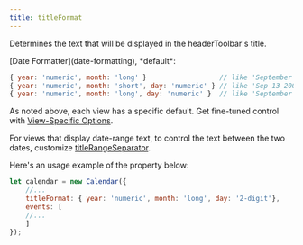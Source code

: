 ```yaml
---
title: titleFormat
---
```


Determines the text that will be displayed in the headerToolbar's title.

<div class='spec' markdown='1'>
[Date Formatter](date-formatting), *default*:

```js
{ year: 'numeric', month: 'long' }                  // like 'September 2009', for month view
{ year: 'numeric', month: 'short', day: 'numeric' } // like 'Sep 13 2009', for week views
{ year: 'numeric', month: 'long', day: 'numeric' }  // like 'September 8 2009', for day views
```
</div>

As noted above, each view has a specific default. Get fine-tuned control with [View-Specific Options](view-specific-options).

For views that display date-range text, to control the text between the two dates, customize [titleRangeSeparator](titleRangeSeparator).

Here's an usage example of the property below:

```js
let calendar = new Calendar({
    //...
    titleFormat: { year: 'numeric', month: 'long', day: '2-digit'},
    events: [
    //...
    ]
});
```
